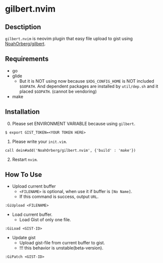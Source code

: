 # gilbert.nvim

## Desctiption
`gilbert.nvim` is neovim plugin that easy file upload to gist using [NoahOrberg/gilbert](http://github.com/NoahOrberg/gilbert).

## Requirements
- go
- glide
  - But it is NOT using now because `$XDG_CONFIG_HOME` is NOT included `$GOPATH`. And dependent packages are installed by `util/dep.sh` and it placed `$GOPATH`. (cannot be vendoring)
- make

## Installation
0. Please set ENVIRONMENT VARIABLE because using `gilbert`.
```
$ export GIST_TOKEN=<YOUR TOKEN HERE>
```
1. Please write your `init.vim`.
```
call dein#add('NoahOrberg/gilbert.nvim', {'build' : 'make'})
```
2. Restart `nvim`.

## How To Use
- Upload current buffer
  - `<FILENAME>` is optional, when use it if buffer is `[No Name]`.
  - If this command is success, output `URL`.
```
:GiUpload <FILENAME>
```
- Load current buffer.
  - Load Gist of only one file.
```
:GiLoad <GIST-ID>
```
- Update gist
  - Upload gist-file from current buffer to gist.
  - !!! this behavior is unstable(beta-version).
```
:GiPatch <GIST-ID>
```
